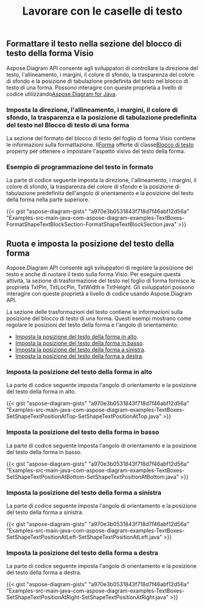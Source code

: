 ﻿---
title: Lavorare con le caselle di testo
type: docs
weight: 200
url: /it/java/working-with-text-boxes/
---
## **Formattare il testo nella sezione del blocco di testo della forma Visio**
 Aspose.Diagram API consente agli sviluppatori di controllare la direzione del testo, l'allineamento, i margini, il colore di sfondo, la trasparenza del colore di sfondo e la posizione di tabulazione predefinita del testo nel blocco di testo di una forma. Possono interagire con queste proprietà a livello di codice utilizzando[Aspose.Diagram for Java](https://products.aspose.com/diagram/java/).
### **Imposta la direzione, l'allineamento, i margini, il colore di sfondo, la trasparenza e la posizione di tabulazione predefinita del testo nel Blocco di testo di una forma**
 La sezione del formato del blocco di testo del foglio di forma Visio contiene le informazioni sulla formattazione. Il[Forma](https://reference.aspose.com/diagram/java/com.aspose.diagram/Shape) offerte di classe[Blocco di testo](https://reference.aspose.com/diagram/java/com.aspose.diagram/TextBlock) property per ottenere o impostare l'aspetto visivo del testo della forma.
### **Esempio di programmazione del testo in formato**
La parte di codice seguente imposta la direzione, l'allineamento, i margini, il colore di sfondo, la trasparenza del colore di sfondo e la posizione di tabulazione predefinita dell'angolo di orientamento e la posizione del testo della forma nella parte superiore.

{{< gist "aspose-diagram-gists" "a970e3b0531843f718d7f46abf12d56a" "Examples-src-main-java-com-aspose-diagram-examples-TextBoxes-FormatShapeTextBlockSection-FormatShapeTextBlockSection.java" >}}
## **Ruota e imposta la posizione del testo della forma**
Aspose.Diagram API consente agli sviluppatori di regolare la posizione del testo e anche di ruotare il testo sulla forma Visio. Per eseguire questa attività, la sezione di trasformazione del testo nel foglio di forma fornisce le proprietà TxtPin, TxtLocPin, TxtWidth e TxtHeight. Gli sviluppatori possono interagire con queste proprietà a livello di codice usando Aspose.Diagram API.

La sezione delle trasformazioni del testo contiene le informazioni sulla posizione del blocco di testo di una forma. Questi esempi mostrano come regolare le posizioni del testo della forma e l'angolo di orientamento:

- [Imposta la posizione del testo della forma in alto](/diagram/it/java/working-with-text-boxes/).
- [Imposta la posizione del testo della forma in basso](/diagram/it/java/working-with-text-boxes/).
- [Imposta la posizione del testo della forma a sinistra](/diagram/it/java/working-with-text-boxes/).
- [Imposta la posizione del testo della forma a destra](/diagram/it/java/working-with-text-boxes/).
### **Imposta la posizione del testo della forma in alto**
La parte di codice seguente imposta l'angolo di orientamento e la posizione del testo della forma in alto.

{{< gist "aspose-diagram-gists" "a970e3b0531843f718d7f46abf12d56a" "Examples-src-main-java-com-aspose-diagram-examples-TextBoxes-SetShapeTextPositionAtTop-SetShapeTextPositionAtTop.java" >}}
### **Imposta la posizione del testo della forma in basso**
La parte di codice seguente imposta l'angolo di orientamento e la posizione del testo della forma in basso.

{{< gist "aspose-diagram-gists" "a970e3b0531843f718d7f46abf12d56a" "Examples-src-main-java-com-aspose-diagram-examples-TextBoxes-SetShapeTextPositionAtBottom-SetShapeTextPositionAtBottom.java" >}}
### **Imposta la posizione del testo della forma a sinistra**
La parte di codice seguente imposta l'angolo di orientamento e la posizione del testo della forma a sinistra.

{{< gist "aspose-diagram-gists" "a970e3b0531843f718d7f46abf12d56a" "Examples-src-main-java-com-aspose-diagram-examples-TextBoxes-SetShapeTextPositionAtLeft-SetShapeTextPositionAtLeft.java" >}}
### **Imposta la posizione del testo della forma a destra**
La parte di codice seguente imposta l'angolo di orientamento e la posizione del testo della forma a destra.

{{< gist "aspose-diagram-gists" "a970e3b0531843f718d7f46abf12d56a" "Examples-src-main-java-com-aspose-diagram-examples-TextBoxes-SetShapeTextPositionAtRight-SetShapeTextPositionAtRight.java" >}}
